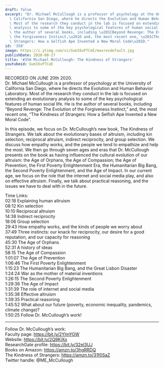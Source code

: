 ```yaml
---
draft: false
excerpt: "Dr. Michael McCullough is a professor of psychology at the University of\
  \ California San Diego, where he directs the Evolution and Human Behavior Laboratory.\
  \ Most of the research they conduct in the lab is focused on extending an evolutionary\
  \ analysis to some of the key psychological features of human social life. He is\
  \ the author of several books, including \u201CBeyond Revenge: The Evolution of\
  \ the Forgiveness Instinct,\u201D and, the most recent one, \u201CThe Kindness of\
  \ Strangers: How a Selfish Ape Invented a New Moral Code\u201D."
id: '358'
image: https://i.ytimg.com/vi/GumI6vP7CeE/maxresdefault.jpg
publishDate: 2020-08-27
title: '#358 Michael McCullough: The Kindness of Strangers'
youtubeid: GumI6vP7CeE
---
```

<div class="timelinks">

RECORDED ON JUNE 20th 2020.  
Dr. Michael McCullough is a professor of psychology at the University of California San Diego, where he directs the Evolution and Human Behavior Laboratory. Most of the research they conduct in the lab is focused on extending an evolutionary analysis to some of the key psychological features of human social life. He is the author of several books, including “Beyond Revenge: The Evolution of the Forgiveness Instinct,” and, the most recent one, “The Kindness of Strangers: How a Selfish Ape Invented a New Moral Code”.

In this episode, we focus on Dr. McCullough’s new book, The Kindness of Strangers. We talk about the evolutionary bases of altruism, including kin selection, reciprocal altruism, indirect reciprocity, and group selection. We discuss how empathy works, and the people we tend to empathize and help the most. We then go through seven ages and eras that Dr. McCullough presents on the book as having influenced the cultural evolution of our altruism: the Age of Orphans, the Age of Compassion; the Age of Prevention, the First Poverty Enlightenment Era, the Humanitarian Big Bang, the Second Poverty Enlightenment, and the Age of Impact. In our current age, we focus on the role that the internet and social media play, and also on effective altruism. Finally, we talk about practical reasoning, and the issues we have to deal with in the future.

Time Links:  
<time>02:18</time> Explaining human altruism  
<time>08:12</time> Kin selection  
<time>10:10</time> Reciprocal altruism  
<time>14:38</time> Indirect reciprocity  
<time>18:06</time> Group selection  
<time>29:43</time> How empathy works, and the kinds of people we worry about  
<time>37:49</time> Three instincts: our knack for reciprocity, our desire for a good reputation, and our capacity for reasoning  
<time>45:30</time> The Age of Orphans  
<time>52:31</time> A history of ideas  
<time>58:15</time> The Age of Compassion  
<time>1:01:07</time> The Age of Prevention  
<time>1:06:46</time> The First Poverty Enlightenment  
<time>1:15:23</time> The Humanitarian Big Bang, and the Great Lisbon Disaster  
<time>1:24:24</time> War as the mother of material inventions  
<time>1:26:15</time> The Second Poverty Enlightenment  
<time>1:29:36</time> The Age of Impact  
<time>1:31:39</time> The role of internet and social media  
<time>1:35:38</time> Effective altruism  
<time>1:39:35</time> Practical reasoning  
<time>1:45:52</time> What about our future (poverty, economic inequality, pandemics, climate change)?  
<time>1:50:25</time> Follow Dr. McCullough’s work!

---

Follow Dr. McCullough’s work:  
Faculty page: https://bit.ly/2YlmYGW  
Website: https://bit.ly/2Q9KjXo  
ResearchGate profile: https://bit.ly/32eI3UJ  
Books on Amazon: https://amzn.to/3hgRRDQ  
The Kindness of Strangers: https://amzn.to/31f0SaZ  
Twitter handle: @ME_McCullough
</div>

